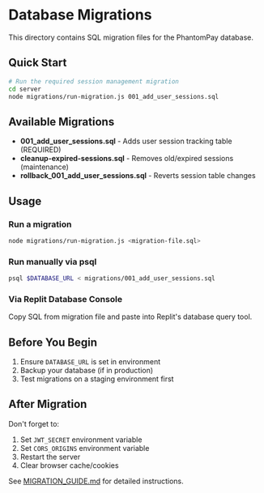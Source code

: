 # Database Migrations

This directory contains SQL migration files for the PhantomPay database.

## Quick Start

```bash
# Run the required session management migration
cd server
node migrations/run-migration.js 001_add_user_sessions.sql
```

## Available Migrations

- **001_add_user_sessions.sql** - Adds user session tracking table (REQUIRED)
- **cleanup-expired-sessions.sql** - Removes old/expired sessions (maintenance)
- **rollback_001_add_user_sessions.sql** - Reverts session table changes

## Usage

### Run a migration
```bash
node migrations/run-migration.js <migration-file.sql>
```

### Run manually via psql
```bash
psql $DATABASE_URL < migrations/001_add_user_sessions.sql
```

### Via Replit Database Console
Copy SQL from migration file and paste into Replit's database query tool.

## Before You Begin

1. Ensure `DATABASE_URL` is set in environment
2. Backup your database (if in production)
3. Test migrations on a staging environment first

## After Migration

Don't forget to:
1. Set `JWT_SECRET` environment variable
2. Set `CORS_ORIGINS` environment variable
3. Restart the server
4. Clear browser cache/cookies

See [MIGRATION_GUIDE.md](../../MIGRATION_GUIDE.md) for detailed instructions.

